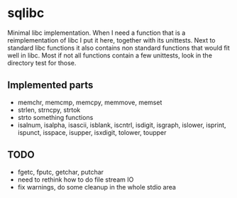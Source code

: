 # sqlibc
Minimal libc implementation. When I need a function that is a reimplementation of libc I put it here, together with its unittests. Next to standard libc functions it also contains non standard functions that would fit well in libc. Most if not all functions contain a few unittests, look in the directory test for those.
## Implemented parts
* memchr, memcmp, memcpy, memmove, memset
* strlen, strncpy, strtok
* strto something functions
* isalnum, isalpha, isascii, isblank, iscntrl, isdigit, isgraph, islower, isprint, ispunct, isspace, isupper, isxdigit, tolower, toupper
## TODO
* fgetc, fputc, getchar, putchar 
* need to rethink how to do file stream IO
* fix warnings, do some cleanup in the whole stdio area
